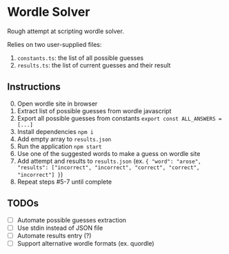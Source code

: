 # Wordle Solver

Rough attempt at scripting wordle solver.

Relies on two user-supplied files:
  1. `constants.ts`: the list of all possible guesses
  2. `results.ts`: the list of current guesses and their result

## Instructions

0. Open wordle site in browser
1. Extract list of possible guesses from wordle javascript
2. Export all possible guesses from constants `export const ALL_ANSWERS = [...]`
3. Install dependencies `npm i`
4. Add empty array to `results.json`
5. Run the application `npm start`
6. Use one of the suggested words to make a guess on wordle site
7. Add attempt and results to `results.json` (ex. `{ "word": "arose", "results": ["incorrect", "incorrect", "correct", "correct", "incorrect"] }`)
8. Repeat steps #5-7 until complete

## TODOs

- [ ] Automate possible guesses extraction
- [ ] Use stdin instead of JSON file
- [ ] Automate results entry (?)
- [ ] Support alternative wordle formats (ex. quordle)